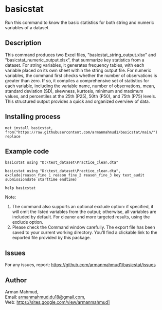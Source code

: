 # basicstat
Run this command to know the basic statistics for both string and numeric variables of a dataset.

## Description
This command produces two Excel files, "basicstat_string_output.xlsx" and "basicstat_numeric_output.xlsx", that summarize key statistics from a dataset. For string variables, it generates frequency tables, with each variable placed on its own sheet within the string output file. For numeric variables, the command first checks whether the number of observations is greater than zero. If so, it compiles a comprehensive set of statistics for each variable, including the variable name, number of observations, mean, standard deviation (SD), skewness, kurtosis, minimum and maximum values, and percentiles at the 25th (P25), 50th (P50), and 75th (P75) levels. This structured output provides a quick and organized overview of data.

## Installing process
```
net install basicstat, from("https://raw.githubusercontent.com/armanmahmud1/basicstat/main/") replace
```
## Example code
```
basicstat using "D:\test_dataset\Practice_clean.dta"
```	
```
basicstat using "D:\test_dataset\Practice_clean.dta", exclude(reason_fine_1 reason_fine_2 reason_fine_3 key text_audit submissiondate starttime endtime)
```	
```
help basicstat
```
Note: <br>
1. The command also supports an optional exclude option: if specified, it will omit the listed variables from the output; otherwise, all variables are included by default. For cleaner and more targeted results, using the exclude option. <br>
2. Please check the Command window carefully. The export file has been saved to your current working directory. You’ll find a clickable link to the exported file provided by this package.

## Issues
For any issues, report: https://github.com/armanmahmud1/basicstat/issues
## Author
Arman Mahmud, <br>
Email: armanmahmud.du18@gmail.com, <br>
Web: https://sites.google.com/view/armanmahmud1
